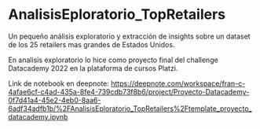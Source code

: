 # AnalisisEploratorio_TopRetailers
Un pequeño análisis exploratorio y extracción de insights sobre un dataset de los 25 retailers mas grandes de Estados Unidos.

En analisis exploratorio lo hice como proyecto final del challenge Datacademy 2022 en la plataforma de cursos Platzi.

Link de notebook en deepnote: https://deepnote.com/workspace/fran-c-4afae6cf-c4ad-435a-8fe4-739cdb73f8b6/project/Proyecto-Datacademy-0f7d41a4-45e2-4eb0-8aa6-6adf34adfb1b/%2FAnalisisEploratorio_TopRetailers%2Ftemplate_proyecto_datacademy.ipynb
